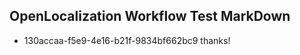 ## OpenLocalization Workflow Test MarkDown
* 130accaa-f5e9-4e16-b21f-9834bf662bc9 
thanks!<!--HONumber=Mar16_HO4-->
